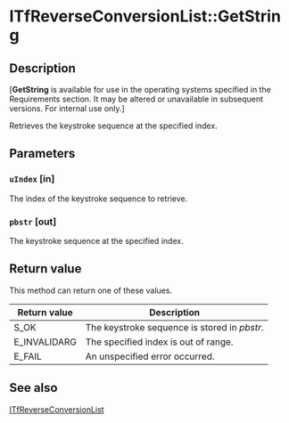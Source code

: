 # ITfReverseConversionList::GetString

## Description

[**GetString** is available for use in the operating systems specified in the Requirements section. It may be altered or unavailable in subsequent versions. For internal use only.]

Retrieves the keystroke sequence at the specified index.

## Parameters

### `uIndex` [in]

 The index of the keystroke sequence to retrieve.

### `pbstr` [out]

 The keystroke sequence at the specified index.

## Return value

This method can return one of these values.

| Return value | Description |
| --- | --- |
| S_OK | The keystroke sequence is stored in *pbstr*. |
| E_INVALIDARG | The specified index is out of range. |
| E_FAIL | An unspecified error occurred. |

## See also

[ITfReverseConversionList](https://learn.microsoft.com/windows/desktop/api/msctf/nn-msctf-itfreverseconversionlist)